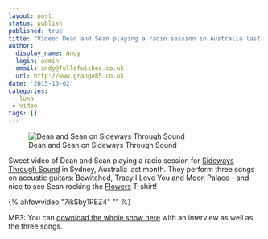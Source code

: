 ```yaml
---
layout: post
status: publish
published: true
title: "Video: Dean and Sean playing a radio session in Australia last month"
author:
  display_name: Andy
  login: admin
  email: andy@fullofwishes.co.uk
  url: http://www.grange85.co.uk
date: '2015-10-02'
categories:
 - luna
 - video
tags: []
---
```

<figure class="caption aligncenter"><img src="https://media.fullofwishes.co.uk/02-luna/photos/2015-09-30-luna-sideways-through-sound.jpg" alt="Dean and Sean on Sideways Through Sound" /><figcaption class="caption-text">Dean and Sean on Sideways Through Sound</figcaption></figure>

Sweet video of Dean and Sean playing a radio session for <a href="http://www.2ser.com/programs/88-seconds-in-a-delorean/item/18313-sideways-through-sound-presents-luna-live-in-session-30-09-2015">Sideways Through Sound</a> in Sydney, Australia last month. They perform three songs on acoustic guitars: Bewitched, Tracy I Love You and Moon Palace - and nice to see Sean rocking the <a href="https://www.facebook.com/flowersdomusic?fref=ts">Flowers</a> T-shirt!

{% ahfowvideo "7ikSby1REZ4" "" %}


MP3: You can <a href="http://www.2ser.com//images/podcasts/Sideways-through-sound/Sessions/Luna%20Live%20in%20Session%2030-09-2015.mp3">download the whole show here</a> with an interview as well as the three songs.
